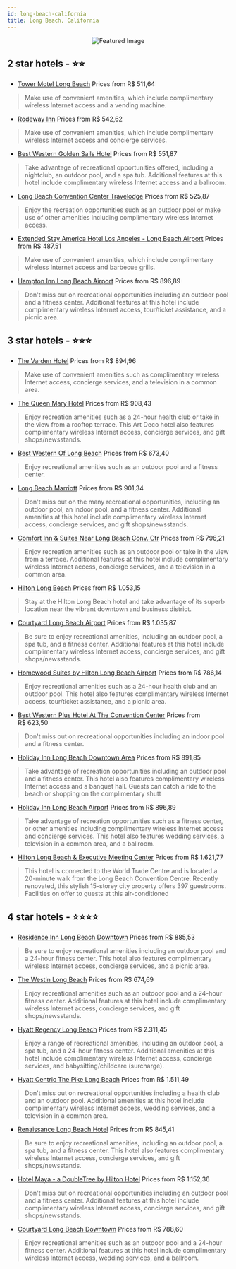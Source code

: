 ```yaml
---
id: long-beach-california
title: Long Beach, California
---
```


<center><img src="https://i.travelapi.com/hotels/3000000/2990000/2983200/2983187/5f438dbd_z.jpg" alt="Featured Image" /></center>


##  2 star hotels - ⭐️⭐️

-    [Tower Motel Long Beach](https://us.hurb.com/hotels/long-beach/tower-motel-long-beach-JNP-JP162883?cmp=18055) Prices from R$ 511,64
   > Make use of convenient amenities, which include complimentary wireless Internet access and a vending machine.
-    [Rodeway Inn](https://us.hurb.com/hotels/long-beach/rodeway-inn-JNP-JP233820?cmp=18055) Prices from R$ 542,62
   > Make use of convenient amenities, which include complimentary wireless Internet access and concierge services.
-    [Best Western Golden Sails Hotel](https://us.hurb.com/hotels/long-beach/best-western-golden-sails-hotel-JNP-JP200017?cmp=18055) Prices from R$ 551,87
   > Take advantage of recreational opportunities offered, including a nightclub, an outdoor pool, and a spa tub. Additional features at this hotel include complimentary wireless Internet access and a ballroom.
-    [Long Beach Convention Center Travelodge](https://us.hurb.com/hotels/long-beach/long-beach-convention-center-travelodge-JNP-JP790516?cmp=18055) Prices from R$ 525,87
   > Enjoy the recreation opportunities such as an outdoor pool or make use of other amenities including complimentary wireless Internet access.
-    [Extended Stay America Hotel Los Angeles - Long Beach Airport](https://us.hurb.com/hotels/long-beach/extended-stay-america-hotel-los-angeles-long-beach-airport-JNP-JP182268?cmp=18055) Prices from R$ 487,51
   > Make use of convenient amenities, which include complimentary wireless Internet access and barbecue grills.
-    [Hampton Inn Long Beach Airport](https://us.hurb.com/hotels/long-beach/hampton-inn-long-beach-airport-JNP-JP02742B?cmp=18055) Prices from R$ 896,89
   > Don't miss out on recreational opportunities including an outdoor pool and a fitness center. Additional features at this hotel include complimentary wireless Internet access, tour/ticket assistance, and a picnic area.

##  3 star hotels - ⭐️⭐️⭐️

-    [The Varden Hotel](https://us.hurb.com/hotels/long-beach/the-varden-hotel-JNP-JP162884?cmp=18055) Prices from R$ 894,96
   > Make use of convenient amenities such as complimentary wireless Internet access, concierge services, and a television in a common area.
-    [The Queen Mary Hotel](https://us.hurb.com/hotels/long-beach/the-queen-mary-hotel-JNP-JP368390?cmp=18055) Prices from R$ 908,43
   > Enjoy recreation amenities such as a 24-hour health club or take in the view from a rooftop terrace. This Art Deco hotel also features complimentary wireless Internet access, concierge services, and gift shops/newsstands.
-    [Best Western Of Long Beach](https://us.hurb.com/hotels/long-beach/best-western-of-long-beach-JNP-JP186008?cmp=18055) Prices from R$ 673,40
   > Enjoy recreational amenities such as an outdoor pool and a fitness center.
-    [Long Beach Marriott](https://us.hurb.com/hotels/long-beach/long-beach-marriott-JNP-JP030790?cmp=18055) Prices from R$ 901,34
   > Don't miss out on the many recreational opportunities, including an outdoor pool, an indoor pool, and a fitness center. Additional amenities at this hotel include complimentary wireless Internet access, concierge services, and gift shops/newsstands.
-    [Comfort Inn & Suites Near Long Beach Conv. Ctr](https://us.hurb.com/hotels/long-beach/comfort-inn-suites-near-long-beach-conv-ctr-JNP-JP914070?cmp=18055) Prices from R$ 796,21
   > Enjoy recreation amenities such as an outdoor pool or take in the view from a terrace. Additional features at this hotel include complimentary wireless Internet access, concierge services, and a television in a common area.
-    [Hilton Long Beach](https://us.hurb.com/hotels/long-beach/hilton-long-beach-JNP-JP063301?cmp=18055) Prices from R$ 1.053,15
   > Stay at the Hilton Long Beach hotel and take advantage of its superb location near the vibrant downtown and business district.
-    [Courtyard Long Beach Airport](https://us.hurb.com/hotels/long-beach/courtyard-long-beach-airport-JNP-JP233868?cmp=18055) Prices from R$ 1.035,87
   > Be sure to enjoy recreational amenities, including an outdoor pool, a spa tub, and a fitness center. Additional features at this hotel include complimentary wireless Internet access, concierge services, and gift shops/newsstands.
-    [Homewood Suites by Hilton Long Beach Airport](https://us.hurb.com/hotels/long-beach/homewood-suites-by-hilton-long-beach-airport-JNP-JP02880M?cmp=18055) Prices from R$ 786,14
   > Enjoy recreational amenities such as a 24-hour health club and an outdoor pool. This hotel also features complimentary wireless Internet access, tour/ticket assistance, and a picnic area.
-    [Best Western Plus Hotel At The Convention Center](https://us.hurb.com/hotels/long-beach/best-western-plus-hotel-at-the-convention-center-JNP-JP889153?cmp=18055) Prices from R$ 623,50
   > Don't miss out on recreational opportunities including an indoor pool and a fitness center.
-    [Holiday Inn Long Beach Downtown Area](https://us.hurb.com/hotels/long-beach/holiday-inn-long-beach-downtown-area-JNP-JP065948?cmp=18055) Prices from R$ 891,85
   > Take advantage of recreation opportunities including an outdoor pool and a fitness center. This hotel also features complimentary wireless Internet access and a banquet hall. Guests can catch a ride to the beach or shopping on the complimentary shutt
-    [Holiday Inn Long Beach Airport](https://us.hurb.com/hotels/long-beach/holiday-inn-long-beach-airport-JNP-JP077018?cmp=18055) Prices from R$ 896,89
   > Take advantage of recreation opportunities such as a fitness center, or other amenities including complimentary wireless Internet access and concierge services. This hotel also features wedding services, a television in a common area, and a ballroom.
-    [Hilton Long Beach & Executive Meeting Center](https://us.hurb.com/hotels/long-beach/hilton-long-beach-executive-meeting-center-JNP-JP030647?cmp=18055) Prices from R$ 1.621,77
   > This hotel is connected to the World Trade Centre and is located a 20-minute walk from the Long Beach Convention Centre.  Recently renovated, this stylish 15-storey city property offers 397 guestrooms. Facilities on offer to guests at this air-conditioned

##  4 star hotels - ⭐️⭐️⭐️⭐️

-    [Residence Inn Long Beach Downtown](https://us.hurb.com/hotels/long-beach/residence-inn-long-beach-downtown-JNP-JP049069?cmp=18055) Prices from R$ 885,53
   > Be sure to enjoy recreational amenities including an outdoor pool and a 24-hour fitness center. This hotel also features complimentary wireless Internet access, concierge services, and a picnic area.
-    [The Westin Long Beach](https://us.hurb.com/hotels/long-beach/the-westin-long-beach-JNP-JP975919?cmp=18055) Prices from R$ 674,69
   > Enjoy recreational amenities such as an outdoor pool and a 24-hour fitness center. Additional features at this hotel include complimentary wireless Internet access, concierge services, and gift shops/newsstands.
-    [Hyatt Regency Long Beach](https://us.hurb.com/hotels/long-beach/hyatt-regency-long-beach-JNP-JP306194?cmp=18055) Prices from R$ 2.311,45
   > Enjoy a range of recreational amenities, including an outdoor pool, a spa tub, and a 24-hour fitness center. Additional amenities at this hotel include complimentary wireless Internet access, concierge services, and babysitting/childcare (surcharge).
-    [Hyatt Centric The Pike Long Beach](https://us.hurb.com/hotels/long-beach/hyatt-centric-the-pike-long-beach-JNP-JP192276?cmp=18055) Prices from R$ 1.511,49
   > Don't miss out on recreational opportunities including a health club and an outdoor pool. Additional amenities at this hotel include complimentary wireless Internet access, wedding services, and a television in a common area.
-    [Renaissance Long Beach Hotel](https://us.hurb.com/hotels/long-beach/renaissance-long-beach-hotel-JNP-JP030967?cmp=18055) Prices from R$ 845,41
   > Be sure to enjoy recreational amenities, including an outdoor pool, a spa tub, and a fitness center. This hotel also features complimentary wireless Internet access, concierge services, and gift shops/newsstands.
-    [Hotel Maya - a DoubleTree by Hilton Hotel](https://us.hurb.com/hotels/long-beach/hotel-maya-a-doubletree-by-hilton-hotel-JNP-JP030735?cmp=18055) Prices from R$ 1.152,36
   > Don't miss out on recreational opportunities including an outdoor pool and a fitness center. Additional features at this hotel include complimentary wireless Internet access, concierge services, and gift shops/newsstands.
-    [Courtyard Long Beach Downtown](https://us.hurb.com/hotels/long-beach/courtyard-long-beach-downtown-JNP-JP652237?cmp=18055) Prices from R$ 788,60
   > Enjoy recreational amenities such as an outdoor pool and a 24-hour fitness center. Additional features at this hotel include complimentary wireless Internet access, wedding services, and a ballroom.
